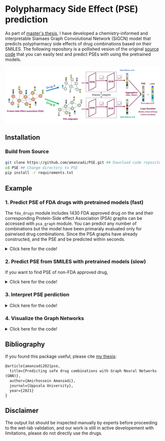 # Polypharmacy Side Effect (PSE) prediction

As part of [master's thesis](http://urn.kb.se/resolve?urn=urn:nbn:se:uu:diva-446691), I have developed a chemistry-informed and interpretable Siamaes Graph Convolutional Network (SiGCN) model that predicts polypharmacy side effects of drug combinations based on their SMILES. The following repository is a pollished vesion of the original [source code](https://github.com/amanzadi/PSE/src) that you can easily test and predict PSEs with using the pretrained models.

![Architecture of the Siamese Graph Convolutional Neural Network (SiGN)](/figs/SiGCN.png)


## Installation

### Build from Source

```bash
git clone https://github.com/amanzadi/PSE.git ## Download code repository
cd PSE ## Change directory to PSE
pip install -r requirements.txt
```

## Example

### 1. Predict PSE of FDA drugs with pretrained models (fast)

The `fda_drugs` module includes 1430 FDA approved drug on the and their corresponding Protein-Side effect Association (PSA) graphs can be accessed with `psa_graph` module. You can predict any number of combinations but the model have been primaraly evaluated only for pairwised drug combinations. Since the PSA graphs have already constructed, and the PSE and be predicted within seconds. 

<details>
  <summary>Click here for the code!</summary>

``` python
from PSE import fda_drugs, psa_graph

# return the FDA approved drug dictionary
fda_drug = fda_drugs(all)

# extracts the corespondin Protein-Side effect association (PSA) graphs
g1 = psa_graph(fda_drug['drug_name_1'])
g2 = psa_graph(fda_drug['drug_name_2'])

# loads amd executes the pre-trained SiGCN model
pse_predict(g1,g2,n=2)
```
</details>  

### 2. Predict PSE from SMILES with pretrained models (slow)

If you want to find PSE of non-FDA approved drug,  

<details>
  <summary>Click here for the code!</summary>

``` python
from PSE import utils, model

# return the FDA approved drug dictionary
fda_drug = utils.fda_drugs_name(all)

# extracts the corespondin Gene-Side effect (GSE) graphs
g1 = utils.gse_graph(fda_drugs['drug1'])
g2 = utils.gse_graph(fda_drugs['drug2'])

# loads the pretraoned SiGCN model
pse_model = model.load_sigcn()
```
</details>

### 3. Interpret PSE perdiction

<details>
  <summary>Click here for the code!</summary>
  
``` python
from PSE import utils, model

# return the FDA approved drug dictionary
fda_drug = utils.fda_drugs_name(all)

# extracts the corespondin Gene-Side effect (GSE) graphs
g1 = utils.gse_graph(fda_drugs['drug1'])
g2 = utils.gse_graph(fda_drugs['drug2'])

# loads the pretraoned SiGCN model
pse_model = model.load_sigcn()
```
</details>

### 4. Visualize the Graph Networks

<details>
  <summary>Click here for the code!</summary>

``` python
from PSE import utils, model

# return the FDA approved drug dictionary
fda_drug = utils.fda_drugs_name(all)

# extracts the corespondin Gene-Side effect (GSE) graphs
g1 = utils.gse_graph(fda_drugs['drug1'])
g2 = utils.gse_graph(fda_drugs['drug2'])

# loads the pretraoned SiGCN model
pse_model = model.load_sigcn()
```
</details>


## Bibliography

If you found this package useful, please cite [my thesis](http://urn.kb.se/resolve?urn=urn:nbn:se:uu:diva-446691):
```
@article{amanzadi2021pse,
  title={Predicting safe drug combinations with Graph Neural Networks (GNN)},
  author={Amirhossein Amanzadi},
  journal={Uppsala University},
  year={2021}
}
```

## Disclaimer
The output list should be inspected manually by experts before proceeding to the wet-lab validation, and our work is still in active developement with limitations, please do not directly use the drugs.
